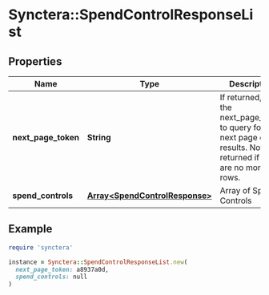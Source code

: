 # Synctera::SpendControlResponseList

## Properties

| Name | Type | Description | Notes |
| ---- | ---- | ----------- | ----- |
| **next_page_token** | **String** | If returned, use the next_page_token to query for the next page of results. Not returned if there are no more rows. | [optional] |
| **spend_controls** | [**Array&lt;SpendControlResponse&gt;**](SpendControlResponse.md) | Array of Spend Controls |  |

## Example

```ruby
require 'synctera'

instance = Synctera::SpendControlResponseList.new(
  next_page_token: a8937a0d,
  spend_controls: null
)
```

